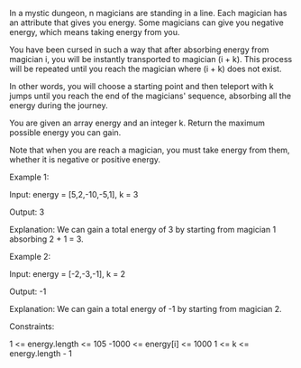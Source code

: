 In a mystic dungeon, n magicians are standing in a line. Each magician has an attribute that gives you energy. Some magicians can give you negative energy, which means taking energy from you.

You have been cursed in such a way that after absorbing energy from magician i, you will be instantly transported to magician (i + k). This process will be repeated until you reach the magician where (i + k) does not exist.

In other words, you will choose a starting point and then teleport with k jumps until you reach the end of the magicians' sequence, absorbing all the energy during the journey.

You are given an array energy and an integer k. Return the maximum possible energy you can gain.

Note that when you are reach a magician, you must take energy from them, whether it is negative or positive energy.

 

Example 1:

Input: energy = [5,2,-10,-5,1], k = 3

Output: 3

Explanation: We can gain a total energy of 3 by starting from magician 1 absorbing 2 + 1 = 3.

Example 2:

Input: energy = [-2,-3,-1], k = 2

Output: -1

Explanation: We can gain a total energy of -1 by starting from magician 2.

 

Constraints:

1 <= energy.length <= 105
-1000 <= energy[i] <= 1000
1 <= k <= energy.length - 1
 

​​​​​​
